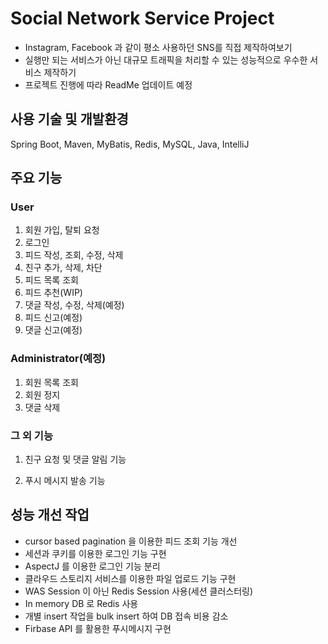 # Social Network Service Project

* Instagram, Facebook 과 같이 평소 사용하던 SNS를 직접 제작하여보기
* 실행만 되는 서비스가 아닌 대규모 트래픽을 처리할 수 있는 성능적으로 우수한 서비스 제작하기
* 프로젝트 진행에 따라 ReadMe 업데이트 예정

## 사용 기술 및 개발환경

Spring Boot, Maven, MyBatis, Redis, MySQL, Java, IntelliJ



## 주요 기능

### User

1. 회원 가입, 탈퇴 요청
2. 로그인 
3. 피드 작성, 조회, 수정, 삭제
4. 친구 추가, 삭제, 차단
5. 피드 목록 조회
6. 피드 추천(WIP)
7. 댓글 작성, 수정, 삭제(예정)
8. 피드 신고(예정)
9. 댓글 신고(예정)

### Administrator(예정)

1. 회원 목록 조회
2. 회원 정지
3. 댓글 삭제

### 그 외 기능

1. 친구 요청 및 댓글 알림 기능

2. 푸시 메시지 발송 기능

   

## 성능 개선 작업

* cursor based pagination 을 이용한 피드 조회 기능 개선
* 세션과 쿠키를 이용한 로그인 기능 구현
* AspectJ 를 이용한 로그인 기능 분리
* 클라우드 스토리지 서비스를 이용한 파일 업로드 기능 구현
* WAS Session 이 아닌 Redis Session 사용(세션 클러스터링)
* In memory DB 로 Redis 사용
* 개별 insert 작업을 bulk insert 하여 DB 접속 비용 감소
* Firbase API 를 활용한 푸시메시지 구현
